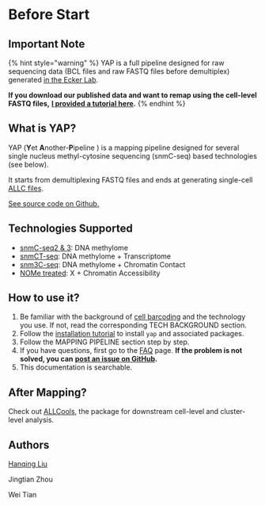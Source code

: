 # Before Start

## Important Note

{% hint style="warning" %}
YAP is a full pipeline designed for raw sequencing data \(BCL files and raw FASTQ files before demultiplex\) generated [in the Ecker Lab](https://ecker.salk.edu/).

**If you download our published data and want to remap using the cell-level FASTQ files,** [**I provided a tutorial here**](mapping-form-cell-level-fastq-files.md)**.**
{% endhint %}

## What is YAP?

YAP \(**Y**et **A**nother-**P**ipeline \) is a mapping pipeline designed for several single nucleus methyl-cytosine sequencing \(snmC-seq\) based technologies \(see below\).

It starts from demultiplexing FASTQ files and ends at generating single-cell [ALLC files](tech-background/file-formats.md#allc-file).

[See source code on Github.](https://github.com/lhqing/cemba_data)

## Technologies Supported

* [snmC-seq2 & 3](tech-background/tech-ref.md#snmc-seq2-3): DNA methylome
* [snmCT-seq](tech-background/tech-ref.md#snmct-seq): DNA methylome + Transcriptome
* [snm3C-seq](tech-background/tech-ref.md#snm-3-c-seq): DNA methylome + Chromatin Contact
* [NOMe treated](tech-background/tech-ref.md#snmct-seq): X + Chromatin Accessibility

## How to use it?

1. Be familiar with the background of [cell barcoding](tech-background/barcoding.md) and the technology you use. If not, read the corresponding TECH BACKGROUND section.
2. Follow the [installation tutorial](installation.md) to install `yap` and associated packages.
3. Follow the MAPPING PIPELINE section step by step.
4. If you have questions, first go to the [FAQ](other/faq.md) page. **If the problem is not solved, you can** [**post an issue on GitHub**](https://github.com/lhqing/cemba_data/issues/new)**.**
5. This documentation is searchable.

## After Mapping?

Check out [ALLCools](https://github.com/lhqing/ALLCools), the package for downstream cell-level and cluster-level analysis.

## Authors

[Hanqing Liu](https://github.com/lhqing)

Jingtian Zhou

Wei Tian

